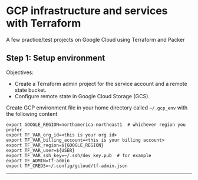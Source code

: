 
# GCP infrastructure and services with Terraform

A few practice/test projects on Google Cloud using Terraform and Packer

## Step 1: Setup environment

Objectives:

- Create a Terraform admin project for the service account and a remote state bucket.
- Configure remote state in Google Cloud Storage (GCS).

Create GCP environment file in your home directory called `~/.gcp_env` with the following content

```
export GOOGLE_REGION=northamerica-northeast1  # whichever region you prefer
export TF_VAR_org_id=<this is your org id>
export TF_VAR_billing_account=<this is your billing account>
export TF_VAR_region=${GOOGLE_REGION}
export TF_VAR_user=${USER}
export TF_VAR_ssh_key=~/.ssh/dev_key.pub  # for example
export TF_ADMIN=tf-admin
export TF_CREDS=~/.config/gcloud/tf-admin.json

```

---
